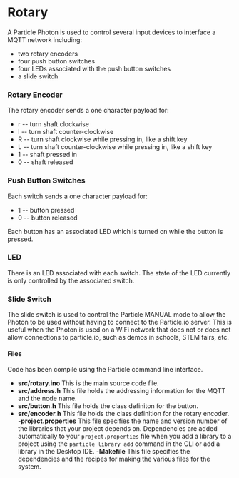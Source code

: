 # Rotary

A Particle Photon is used to control several input devices to interface a MQTT network including:

* two rotary encoders
* four push button switches
* four LEDs associated with the push button switches
* a slide switch

### Rotary Encoder

The rotary encoder sends a one character payload for:

* r -- turn shaft clockwise
* l -- turn shaft counter-clockwise
* R -- turn shaft clockwise while pressing in, like a shift key
* L -- turn shaft counter-clockwise while pressing in, like a shift key
* 1 -- shaft pressed in
* 0 -- shaft released

### Push Button Switches

Each switch sends a one character payload for:

* 1 -- button pressed
* 0 -- button released

Each button has an associated LED which is turned on while the button is pressed.

### LED

There is an LED associated with each switch. The state of the LED currently is only controlled by the associated switch.

### Slide Switch

The slide switch is used to control the Particle MANUAL mode to allow the Photon to be used without having to connect to the Particle.io server. This is useful when the Photon is used on a WiFi network that does not or does not allow connections to particle.io, such as demos in schools, STEM fairs, etc.

#### Files

Code has been compile using the Particle command line interface.

- **src/rotary.ino** This is the main source code file.
- **src/address.h** This file holds the addressing information for the MQTT and the node name.
- **src/button.h** This file holds the class definiton for the button.
- **src/encoder.h** This file holds the class definition for the rotary encoder.
-**project.properties** This file specifies the name and version number of the libraries that your project depends on. Dependencies are added automatically to your `project.properties` file when you add a library to a project using the `particle library add` command in the CLI or add a library in the Desktop IDE.
-**Makefile** This file specifies the dependencies and the recipes for making
the various files for the system.
